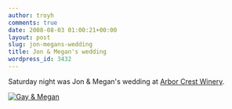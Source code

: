 ```yaml
---
author: troyh
comments: true
date: 2008-08-03 01:00:21+00:00
layout: post
slug: jon-megans-wedding
title: Jon & Megan's wedding
wordpress_id: 3432
---
```


Saturday night was Jon & Megan's wedding at [Arbor Crest Winery](http://www.arborcrest.com/homepage.php).

[![Gay & Megan](http://farm4.static.flickr.com/3102/2729761429_047d9a5097.jpg)](http://www.flickr.com/photos/troyh/2729761429/)

